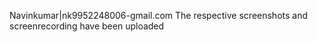 Navinkumar|nk9952248006-gmail.com
The respective screenshots and screenrecording have been uploaded
